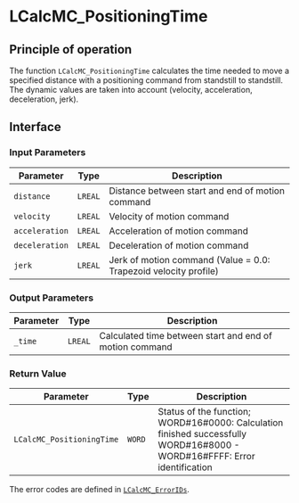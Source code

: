 # LCalcMC_PositioningTime

## Principle of operation

The function `LCalcMC_PositioningTime` calculates the time needed to move a specified distance with a positioning command from standstill to standstill. The dynamic values are taken into account (velocity, acceleration, deceleration, jerk).

## Interface

### Input Parameters

| Parameter | Type | Description |
|-----------|------|-------------|
| `distance` | `LREAL` | Distance between start and end of motion command |
| `velocity` | `LREAL` | Velocity of motion command |
| `acceleration` | `LREAL` | Acceleration of motion command |
| `deceleration` | `LREAL` | Deceleration of motion command |
| `jerk` | `LREAL` | Jerk of motion command (Value = 0.0: Trapezoid velocity profile) |

### Output Parameters

| Parameter | Type | Description |
|-----------|------|-------------|
| `_time` | `LREAL` | Calculated time between start and end of motion command |

### Return Value

| Parameter | Type | Description |
|-----------|------|-------------|
| `LCalcMC_PositioningTime` | `WORD` | Status of the function; WORD#16#0000: Calculation finished successfully <br/> WORD#16#8000 - WORD#16#FFFF: Error identification |

The error codes are defined in [`LCalcMC_ErrorIDs`](../constants/LCalcMC_ErrorIDs.md).
